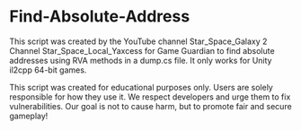 # Find-Absolute-Address
This script was created by the YouTube channel Star_Space_Galaxy 2 Channel Star_Space_Local_Yaxcess for Game Guardian to find absolute addresses using RVA methods in a dump.cs file. It only works for Unity il2cpp 64-bit games.

This script was created for educational purposes only. Users are solely responsible for how they use it. We respect developers and urge them to fix vulnerabilities. Our goal is not to cause harm, but to promote fair and secure gameplay!
